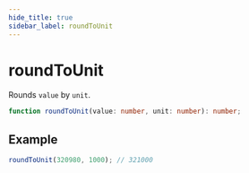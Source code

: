 ```yaml
---
hide_title: true
sidebar_label: roundToUnit
---
```


# roundToUnit

Rounds `value` by `unit`.

```typescript
function roundToUnit(value: number, unit: number): number;
```

## Example

```typescript
roundToUnit(320980, 1000); // 321000
```
